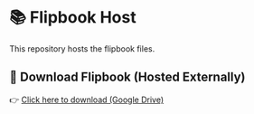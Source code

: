# 📚 Flipbook Host

This repository hosts the flipbook files.

## 🔗 Download Flipbook (Hosted Externally)

👉 [Click here to download (Google Drive)](https://drive.google.com/file/d/1gqf5IwvnNoNoVbxvTUfUt27IS20DVapE/view?usp=drive_link)
